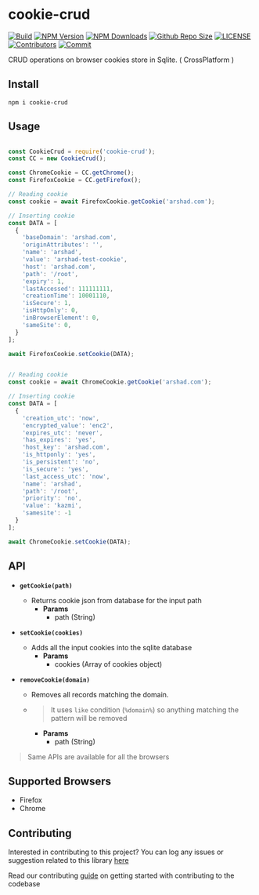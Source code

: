 # cookie-crud

[![Build](https://github.com/ryuusama09/cookie-crud/actions/workflows/nodejs.yml/badge.svg)](https://github.com/ryuusama09/cookie-crud/actions/workflows/nodejs.yml)
[![NPM Version](https://img.shields.io/npm/v/cookie-crud.svg)](https://www.npmjs.com/package/cookie-crud)
[![NPM Downloads](https://img.shields.io/npm/dt/cookie-crud.svg)](https://www.npmjs.com/package/cookie-crud)
[![Github Repo Size](https://img.shields.io/github/repo-size/ryuusama09/cookie-crud.svg)](https://github.com/ryuusama09/cookie-crud)
[![LICENSE](https://img.shields.io/npm/l/cookie-crud.svg)](https://github.com/ryuusama09/cookie-crud/blob/master/LICENSE)
[![Contributors](https://img.shields.io/github/contributors/ryuusama09/cookie-crud.svg)](https://github.com/ryuusama09/cookie-crud/graphs/contributors)
[![Commit](https://img.shields.io/github/last-commit/ryuusama09/cookie-crud.svg)](https://github.com/ryuusama09/cookie-crud/commits/master)

CRUD operations on browser cookies store in Sqlite. ( CrossPlatform )

## Install

```
npm i cookie-crud
```

## Usage

```javascript

const CookieCrud = require('cookie-crud');
const CC = new CookieCrud();

const ChromeCookie = CC.getChrome();
const FirefoxCookie = CC.getFirefox();

// Reading cookie
const cookie = await FirefoxCookie.getCookie('arshad.com');

// Inserting cookie
const DATA = [
  {
    'baseDomain': 'arshad.com',
    'originAttributes': '',
    'name': 'arshad',
    'value': 'arshad-test-cookie',
    'host': 'arshad.com',
    'path': '/root',
    'expiry': 1,
    'lastAccessed': 111111111,
    'creationTime': 10001110,
    'isSecure': 1,
    'isHttpOnly': 0,
    'inBrowserElement': 0,
    'sameSite': 0,
  }
];

await FirefoxCookie.setCookie(DATA);


// Reading cookie
const cookie = await ChromeCookie.getCookie('arshad.com');

// Inserting cookie
const DATA = [
  {
    'creation_utc': 'now',
    'encrypted_value': 'enc2',
    'expires_utc': 'never',
    'has_expires': 'yes',
    'host_key': 'arshad.com',
    'is_httponly': 'yes',
    'is_persistent': 'no',
    'is_secure': 'yes',
    'last_access_utc': 'now',
    'name': 'arshad',
    'path': '/root',
    'priority': 'no',
    'value': 'kazmi',
    'samesite': -1
  }
];

await ChromeCookie.setCookie(DATA);

```

## API

- **`getCookie(path)`**
  - Returns cookie json from database for the input path
    - **Params**
      - path (String)

- **`setCookie(cookies)`**
  - Adds all the input cookies into the sqlite database
    - **Params**
      - cookies (Array of cookies object)

- **`removeCookie(domain)`**
  - Removes all records matching the domain.
  - > It uses `like` condition (`%domain%`) so anything matching the pattern will be removed
    - **Params**
      - path (String)

> Same APIs are available for all the browsers

## Supported Browsers

- Firefox
- Chrome

## Contributing

Interested in contributing to this project?
You can log any issues or suggestion related to this library [here](https://github.com/arshadkazmi42/cookie-crud/issues/new)

Read our contributing [guide](CONTRIBUTING.md) on getting started with contributing to the codebase


